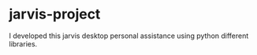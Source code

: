 # jarvis-project
I developed this jarvis desktop personal assistance using python different libraries.
